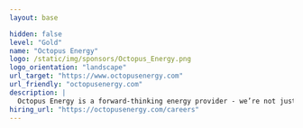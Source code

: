 ```yaml
---
layout: base

hidden: false
level: "Gold"
name: "Octopus Energy"
logo: /static/img/sponsors/Octopus_Energy.png
logo_orientation: "landscape"
url_target: "https://www.octopusenergy.com"
url_friendly: "octopusenergy.com"
description: | 
  Octopus Energy is a forward-thinking energy provider - we’re not just thinking about our needs today, but generations ahead. We’re reinventing the way customers interact with energy so that they know when the best times are to use energy, and when the grid is supplied by renewable sources. Our motivation is to address climate change, to protect the planet and all those who live on it.
hiring_url: "https://octopusenergy.com/careers"
---
```


